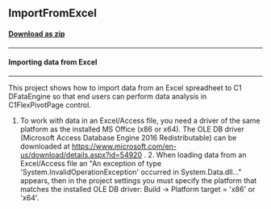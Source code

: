 ## ImportFromExcel	
#### [Download as zip](https://grapecity.github.io/DownGit/#/home?url=https://github.com/GrapeCity/ComponentOne-WinForms-Samples/tree/master/NetFramework\FlexPivot\VB\ImportFromExcel)
____
#### Importing data from Excel
____
This project shows how to import data from an Excel spreadheet to C1 DFataEngine so that end users can perform data analysis in C1FlexPivotPage control. 

1. To work with data in an Excel/Access file, you need a driver of the same platform as the installed MS Office (x86 or x64). The OLE DB driver (Microsoft Access Database Engine 2016 Redistributable) can be downloaded at https://www.microsoft.com/en-us/download/details.aspx?id=54920 . 2. When loading data from an Excel/Access file an "An exception of type 'System.InvalidOperationException' occurred in System.Data.dll..." appears, then in the project settings you must specify the platform that matches the installed OLE DB driver: Build -> Platform target = 'x86' or 'x64'. 